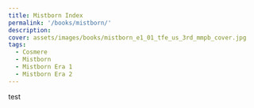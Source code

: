 ```yaml
---
title: Mistborn Index
permalink: '/books/mistborn/'
description:
cover: assets/images/books/mistborn_e1_01_tfe_us_3rd_mmpb_cover.jpg
tags:
  - Cosmere
  - Mistborn
  - Mistborn Era 1
  - Mistborn Era 2
---
```


test
